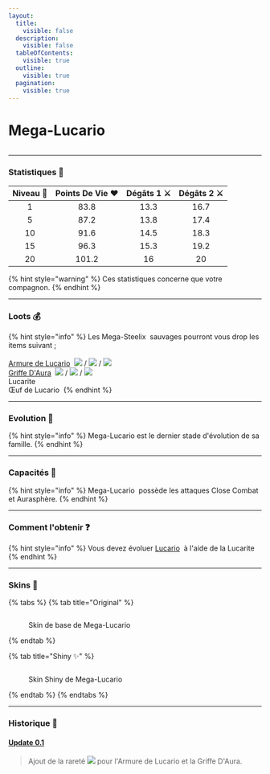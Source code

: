 ```yaml
---
layout:
  title:
    visible: false
  description:
    visible: false
  tableOfContents:
    visible: true
  outline:
    visible: true
  pagination:
    visible: true
---
```


# Mega-Lucario

<img src="../../../.gitbook/assets/file.excalidraw (8).svg" alt="" class="gitbook-drawing">

***

### Statistiques 💠

| Niveau 🧪 | Points De Vie ❤️ | Dégâts 1 ⚔️ | Dégâts 2 ⚔️ |
| :-------: | :--------------: | :---------: | :---------: |
|     1     |       83.8       |     13.3    |     16.7    |
|     5     |       87.2       |     13.8    |     17.4    |
|     10    |       91.6       |     14.5    |     18.3    |
|     15    |       96.3       |     15.3    |     19.2    |
|     20    |       101.2      |      16     |      20     |

{% hint style="warning" %}
Ces statistiques concerne que votre compagnon.
{% endhint %}

***

### Loots 💰

{% hint style="info" %}
Les Mega-Steelix <img src="../../../.gitbook/assets/lucariomega.png" alt="" data-size="line"> sauvages pourront vous drop les items suivant ; \
\
[Armure de Lucario](../../../equipement/armures/armure-de-lucario.md) <img src="../../../.gitbook/assets/megalucario_armor.png" alt="" data-size="line"> ![](<../../../.gitbook/assets/image (258).png>)  / ![](<../../../.gitbook/assets/image (18).png>) / ![](<../../../.gitbook/assets/image (19).png>)\
[Griffe D'Aura](../../../equipement/armes/griffe-daura.md) <img src="../../../.gitbook/assets/lucario_weapon.png" alt="" data-size="line"> ![](<../../../.gitbook/assets/image (258).png>)  / ![](<../../../.gitbook/assets/image (18).png>) / ![](<../../../.gitbook/assets/image (19).png>)\
Lucarite<img src="../../../.gitbook/assets/image (29).png" alt="" data-size="original">\
Œuf de Lucario  <img src="../../../.gitbook/assets/image (27).png" alt="" data-size="line">
{% endhint %}

***

### Evolution 🔆

{% hint style="info" %}
Mega-Lucario<img src="../../../.gitbook/assets/lucariomega.png" alt="" data-size="line"> est le dernier stade d'évolution de sa famille.
{% endhint %}

***

### Capacités  🏹

{% hint style="info" %}
Mega-Lucario <img src="../../../.gitbook/assets/lucariomega.png" alt="" data-size="line"> possède les attaques Close Combat et Aurasphère.
{% endhint %}

***

### Comment l'obtenir ❓

{% hint style="info" %}
Vous devez évoluer [Lucario](./) <img src="../../../.gitbook/assets/lucario (1).png" alt="" data-size="line"> à l'aide de la Lucarite <img src="../../../.gitbook/assets/image (29).png" alt="" data-size="original">
{% endhint %}

***

### Skins 🎨

{% tabs %}
{% tab title="Original" %}
<figure><img src="../../../.gitbook/assets/lucariomega (1).png" alt=""><figcaption><p>Skin de base de Mega-Lucario</p></figcaption></figure>
{% endtab %}

{% tab title="Shiny ✨" %}
<figure><img src="../../../.gitbook/assets/lucariomegashiny.png" alt=""><figcaption><p>Skin Shiny de Mega-Lucario</p></figcaption></figure>
{% endtab %}
{% endtabs %}

***

### Historique 📖&#x20;

#### [Update 0.1](../../../pokedonjon/mise-a-jours.md#samedi-6-juillet-2024-or-m.a.j.-0.1-maintenance)

> Ajout de la rareté ![](<../../../.gitbook/assets/image (258).png>) pour l'Armure de Lucario et la Griffe D'Aura.
